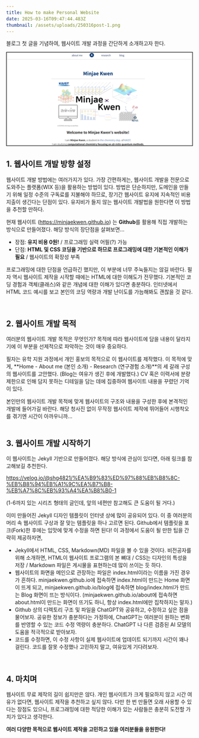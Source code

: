 ```yaml
---
title: How to make Personal Website
date: 2025-03-16T09:47:44.483Z
thumbnail: /assets/uploads/250316post-1.png
---
```

블로그 첫 글을 기념하여, 웹사이트 개발 과정을 간단하게 소개하고자 한다.

![First Image of My Website](/assets/uploads/250316post-1.png "Website_Overview")

## **1.** 웹사이트 **개발 방향 설정**

웹사이트 개발 방법에는 여러가지가 있다. 가장 간편하게는, 웹사이트 개발을 전문으로 도와주는 플랫폼(WIX 등)을 활용하는 방법이 있다. 방법은 단순하지만, 도메인을 만들기 위해 일정 수준의 구독료를 지불해야 하므로, 장기간 웹사이트 유지에 지속적인 비용 지출이 생긴다는 단점이 있다. 유지비가 들지 않는 웹사이트 개발법을 원한다면 이 방법을 추천할 만하다.

현재  웹사이트 (<https://minjaekwen.github.io>) 는 **Github**를 활용해 직접 개발하는 방식으로 만들어졌다. 해당 방식의 장단점을 살펴보면...

* 장점: **유지 비용 0원!** / 프로그래밍 실력 어필(?) 가능 
* 단점: **HTML 및 CSS 코딩을 기반으로 하므로 프로그래밍에 대한 기본적인 이해가 필요** / 웹사이트의 확장성 부족

프로그래밍에 대한 단점을 언급하긴 했지만, 이 부분에 너무 주눅들지는 않길 바란다. 필자 역시 웹사이트 제작을 시작할 때에는 HTML에 대한 이해도가 전무했다. 기본적인 코딩 경험과 객체(클래스)와 같은 개념에 대한 이해가 있다면 충분하다. 인터넷에서 HTML 코드 예시를 보고 본인의 코딩 역량과 개발 난이도를 가늠해봐도 괜찮을 것 같다.

<br>

## **2﻿.** 웹사이트 **개발 목적**

여러분의 웹사이트 개발 목적은 무엇인가? 목적에 따라 웹사이트에 담을 내용이 달라지기에 이 부분을 선제적으로 파악하는 것이 매우 중요하다.

필자는 유학 지원 과정에서 개인 홍보의 목적으로 이 웹사이트를 제작했다. 이 목적에 맞게, **Home - About me (본인 소개) - Research (연구경험 소개)**의 세 갈래 구성의 웹사이트를 고안했다. (Blog는 여유가 생긴 후에 개발했다.) CV 혹은 이력서에 분량 제한으로 인해 담지 못하는 디테일을 담는 데에 집중하여 웹사이트 내용을 꾸렸던 기억이 있다.

본인만의 웹사이트 개발 목적에 맞게 웹사이트의 구조와 내용을 구성한 후에 본격적인 개발에 들어가길 바란다. 해당 청사진 없이 무작정 웹사이트 제작에 뛰어들어 시행착오를 겪기엔 시간이 아까우니까...  
<br>

## **3. 웹사이트 개발 시작하기**

이 웹사이트는 Jekyll 기반으로 만들어졌다. 해당 방식에 관심이 있다면, 아래 링크를 참고해보길 추천한다.

<https://velog.io/@shg4821/%EA%B9%83%ED%97%88%EB%B8%8C-%EB%B8%94%EB%A1%9C%EA%B7%B8-%EB%A7%8C%EB%93%A4%EA%B8%B0-1>

(1-6까지 있는 시리즈 형태의 글인데, 앞의 네편만 참고해도 큰 도움이 될 거다.)

이미 만들어진 Jekyll 디자인 템플릿이 인터넷 상에 많이 공유되어 있다. 이 중 여러분의 머리 속 웹사이트 구상과 잘 맞는 템플릿을 하나 고르면 된다. Github에서 템플릿을 포크(Fork)한 후에는 입맛에 맞게 수정을 하면 된다! 이 과정에서 도움이 될 만한 팁을 간략히 제공하자면,

* Jekyll에서 HTML, CSS, Markdown(MD) 파일을 볼 수 있을 것이다. 비전공자를 위해 소개하면, HTML이 웹사이트 프로그램의 본 뼈대 / CSS는 디자인의 특성을 저장 / Markdown 파일은 게시물을 표현하는데 많이 쓰이는 듯 하다.
* 웹사이트의 화면을 메인으로 관장하는 파일은 index.html이라는 이름을 가진 경우가 흔하다. minjaekwen.github.io에 접속하면 index.html이 만드는 Home 화면이 뜨게 되고, minjaekwen.github.io/blog에 접속하면 blog/index.html가 만드는 Blog 화면이 뜨는 방식이다. (minjaekwen.github.io/about에 접속하면 about.html이 만드는 화면이 뜨기도 하니, 항상 index.html에만 집착하지는 말자.)
* Github 상의 디렉토리 구조 및 파일을 ChatGPT와 공유하고, 수정하고 싶은 점을 물어보자. 공유한 정보가 충분하다는 가정하에, ChatGPT는 여러분이 원하는 변화를 반영할 수 있는 코드 수정 역량이 충분하다. ChatGPT 나 다른 검증된 AI 모델의 도움을 적극적으로 받아보자.
* 코드를 수정하면, 이 수정 사항이 실제 웹사이트에 업데이트 되기까지 시간이 꽤나 걸린다. 코드를 잘못 수정했나 고민하지 말고, 여유있게 기다려보자.    
<br>

## **4. 마치며**

웹사이트 무료 제작의 길이 쉽지만은 않다. 개인 웹사이트가 크게 필요하지 않고 시간 여유가 없다면, 웹사이트 제작을 추천하고 싶지 않다. 다만 한 번 만들면 오래 사용할 수 있다는 장점도 있으니, 프로그래밍에 대한 적당한 이해가 있는 사람들은 충분히 도전할 가치가 있다고 생각한다.

**여러 다양한 목적으로 웹사이트 제작을 고민하고 있을 여러분들을 응원한다!**
